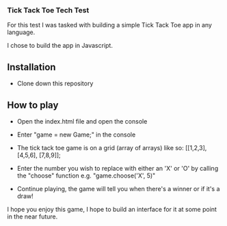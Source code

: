 ### Tick Tack Toe Tech Test

For this test I was tasked with building a simple Tick Tack Toe app in any language.

I chose to build the app in Javascript.

## Installation

 - Clone down this repository

## How to play

 - Open the index.html file and open the console
 - Enter "game = new Game;" in the console
 - The tick tack toe game is on a grid (array of arrays) like so: [[1,2,3],
                                                                   [4,5,6],
                                                                   [7,8,9]];
                                                      
 - Enter the number you wish to replace with either an 'X' or 'O' by calling the "choose" function
 e.g. "game.choose('X', 5)"

 - Continue playing, the game will tell you when there's a winner or if it's a draw!

I hope you enjoy this game, I hope to build an interface for it at some point in the near future.
